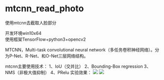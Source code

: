 # mtcnn_read_photo
使用mtcnn去截取人脸部分

开发环境win10x64  
使用框架TensorFlow+python3+opencv2  

MTCNN，Multi-task convolutional neural network（多任务卷积神经网络）。分为P-Net、R-Net、和O-Net三层网络结构。  

mtcnn主要使用技术：
1、IoU（交并比）
2、Bounding-Box regression
3、NMS（非极大值抑制）
4、PRelu
实验效果：
![](https://github.com/omega-Lee/mtcnn_read_photo/raw/master/Face/nana.jpg) 
![](https://github.com/omega-Lee/mtcnn_read_photo/blob/master/Face/nana.jpg)
